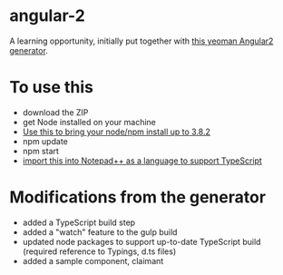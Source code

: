 # angular-2
A learning opportunity, initially put together with [this yeoman Angular2 generator](https://github.com/swirlycheetah/generator-angular2).

# To use this
* download the ZIP
* get Node installed on your machine
* [Use this to bring your node/npm install up to 3.8.2](https://github.com/felixrieseberg/npm-windows-upgrade)
* npm update
* npm start
* [import this into Notepad++ as a language to support TypeScript](https://github.com/kylos101/angular2-firstcut/blob/master/tools/notepad%2B%2B/TypeScript-UserDefinedLanguage.xml)

# Modifications from the generator
* added a TypeScript build step
* added a "watch" feature to the gulp build
* updated node packages to support up-to-date TypeScript build (required reference to Typings, d.ts files)
* added a sample component, claimant

